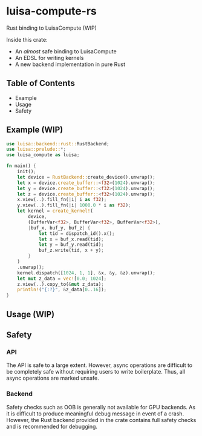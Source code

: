 # luisa-compute-rs 
Rust binding to LuisaCompute (WIP)

Inside this crate:
- An *almost* safe binding to LuisaCompute
- An EDSL for writing kernels
- A new backend implementation in pure Rust

## Table of Contents
* Example
* Usage
* Safety
## Example (WIP)
```rust
use luisa::backend::rust::RustBackend;
use luisa::prelude::*;
use luisa_compute as luisa;

fn main() {
    init();
    let device = RustBackend::create_device().unwrap();
    let x = device.create_buffer::<f32>(1024).unwrap();
    let y = device.create_buffer::<f32>(1024).unwrap();
    let z = device.create_buffer::<f32>(1024).unwrap();
    x.view(..).fill_fn(|i| i as f32);
    y.view(..).fill_fn(|i| 1000.0 * i as f32);
    let kernel = create_kernel!(
        device,
        (BufferVar<f32>, BufferVar<f32>, BufferVar<f32>),
        |buf_x, buf_y, buf_z| {
            let tid = dispatch_id().x();
            let x = buf_x.read(tid);
            let y = buf_y.read(tid);
            buf_z.write(tid, x + y);
        }
    )
    .unwrap();
    kernel.dispatch([1024, 1, 1], &x, &y, &z).unwrap();
    let mut z_data = vec![0.0; 1024];
    z.view(..).copy_to(&mut z_data);
    println!("{:?}", &z_data[0..16]);
}

```

## Usage (WIP)

## Safety
### API
The API is safe to a large extent. However, async operations are difficult to be completely safe without requiring users to write boilerplate. Thus, all async operations are marked unsafe. 

### Backend 
Safety checks such as OOB is generally not available for GPU backends. As it is difficult to produce meaningful debug message in event of a crash. However, the Rust backend provided in the crate contains full safety checks and is recommended for debugging.
